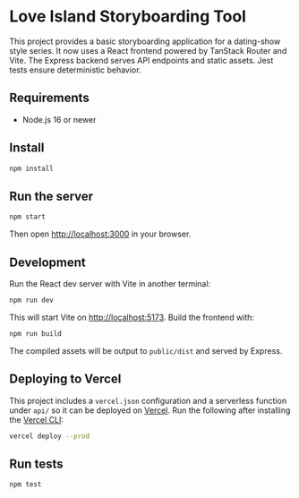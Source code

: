 # Love Island Storyboarding Tool

This project provides a basic storyboarding application for a dating-show style series. It now uses a React frontend powered by TanStack Router and Vite. The Express backend serves API endpoints and static assets. Jest tests ensure deterministic behavior.

## Requirements

- Node.js 16 or newer

## Install

```sh
npm install
```

## Run the server

```sh
npm start
```

Then open [http://localhost:3000](http://localhost:3000) in your browser.

## Development

Run the React dev server with Vite in another terminal:

```sh
npm run dev
```

This will start Vite on [http://localhost:5173](http://localhost:5173). Build the frontend with:

```sh
npm run build
```

The compiled assets will be output to `public/dist` and served by Express.

## Deploying to Vercel

This project includes a `vercel.json` configuration and a serverless
function under `api/` so it can be deployed on [Vercel](https://vercel.com).
Run the following after installing the [Vercel CLI](https://vercel.com/cli):

```sh
vercel deploy --prod
```

## Run tests

```sh
npm test
```

